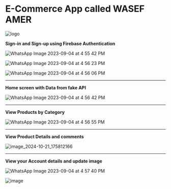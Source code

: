 # E-Commerce App called WASEF AMER
![logo](https://github.com/Sameer-Murtaja/E-commerce_App/assets/126585843/c9d451c1-b197-45b7-8893-d18d76ee5f2a)

**Sign-in and Sign-up using Firebase Authentication**

![WhatsApp Image 2023-09-04 at 4 55 42 PM](https://github.com/Sameer-Murtaja/E-commerce_App/assets/126585843/ece56159-11e1-4ec7-9157-ea768b7c94fa)

![WhatsApp Image 2023-09-04 at 4 56 23 PM](https://github.com/Sameer-Murtaja/E-commerce_App/assets/126585843/baec0f30-3f87-4849-a447-4e9a8a6276be)

![WhatsApp Image 2023-09-04 at 4 56 06 PM](https://github.com/Sameer-Murtaja/E-commerce_App/assets/126585843/b753bf06-4738-42d8-bd28-2b232b583189)

-----------------------------------------------------------------------------------------------------------
**Home screen with Data from fake API**

![WhatsApp Image 2023-09-04 at 4 56 42 PM](https://github.com/Sameer-Murtaja/E-commerce_App/assets/126585843/0aaf5a53-d1dd-425e-a134-e94a80093952)

-----------------------------------------------------------------------------------------------------------
**View Products by Category**

![WhatsApp Image 2023-09-04 at 4 56 55 PM](https://github.com/Sameer-Murtaja/E-commerce_App/assets/126585843/33fa43f8-ea12-4445-adde-5ae8ee546bb7)

-----------------------------------------------------------------------------------------------------------
**View Product Details and comments**

![image_2024-10-21_175812166](https://github.com/user-attachments/assets/2b97e8e3-5f5c-4c3a-8745-d55cb3fb0eec)


-----------------------------------------------------------------------------------------------------------
**View your Account details and update image**

![WhatsApp Image 2023-09-04 at 4 57 40 PM](https://github.com/Sameer-Murtaja/E-commerce_App/assets/126585843/a01fd43e-d2d2-4fd2-981a-7a6ca9e05172)

![image](https://github.com/user-attachments/assets/8cf922bc-49b0-41c9-b500-aeff8ddda572)

